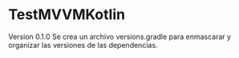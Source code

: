 # TestMVVMKotlin
Version 0.1.0 Se crea un archivo versions.gradle para enmascarar y organizar las versiones de las dependencias.
